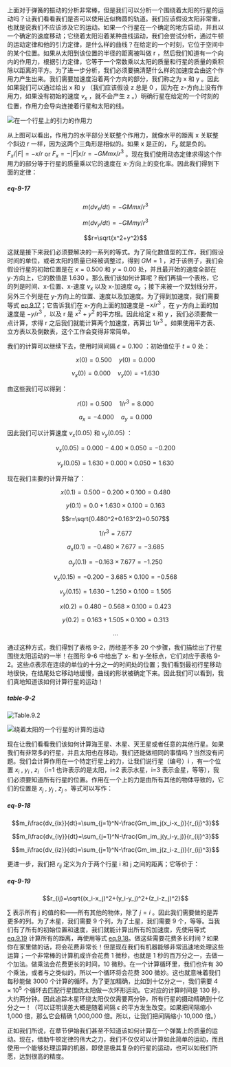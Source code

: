 上面对于弹簧的振动的分析非常棒，但是我们可以分析一个围绕着太阳的行星的运动吗？让我们看看我们是否可以使用近似椭圆的轨道。我们应该假设太阳非常重，也就是说我们不应该涉及它的运动。如果一个行星在一个确定的地方启动，并且以一个确定的速度移动；它绕着太阳沿着某种曲线运动，我们会尝试分析，通过牛顿的运动定律和他的引力定律，是什么样的曲线？在给定的一个时刻，它位于空间中的某个位置。如果从太阳到该位置的半径的距离被叫做 r ，然后我们知道有一个向内的作用力，根据引力定律，它等于一个常数乘以太阳的质量和行星的质量的乘积除以距离的平方。为了进一步分析，我们必须要搞清楚什么样的加速度会由这个作用力产生出来。我们需要加速度沿着两个方向的部分，我们称之为 x 和 y 。因此如果我们可以通过给出 x 和 y （我们应该假设 z 总是 0 ，因为在 z-方向上没有作用力，如果没有初始的速度 $v_x$ ，就不会产生 z 。）明确行星在给定的一个时刻的位置，作用力会导向连接着行星和太阳的线。

![在一个行星上的引力的作用力](/assets/volume-1/fig-9-5.png)

从上图可以看出，作用力的水平部分关联整个作用力，就像水平的距离 x 关联整个斜边 r 一样，因为这两个三角形是相似的。如果 x 是正的， $F_x$ 就是负的。 $F_x/\lvert F\rvert=-x/r$ or $F_x=-\lvert F\rvert x/r=-GMmx/r^3$ 。现在我们使用动态定律求得这个作用力的部分等于行星的质量乘以它的速度在 x-方向上的变化率。因此我们得到下面的定律：

##### eq-9-17

$$m(dv_x/dt)=-GMmx/r^3$$

$$m(dv_y/dt)=-GMmy/r^3$$

$$r=\sqrt{x^2+y^2}$$

这就是接下来我们必须要解决的一系列的等式。为了简化数值型的工作，我们假设时间的单位，或者太阳的质量已经被调整过，得到 $GM=1$ ，对于该例子，我们会假设行星的初始位置是在 $x=0.500$ 和 $y=0.00$ 处，并且最开始的速度全部在 y-方向上，它的数值是 1.630 。那么我们该如何计算呢？我们再搞一个表格，它的列是时间、x-位置、x-速度 $v_x$ 以及 x-加速度 $a_x$ ；接下来被一个双划线分开，另外三个列是在 y-方向上的位置、速度以及加速度。为了得到加速度，我们需要等式 [eq.9.17](/volume-1/9-newton's-laws-of-dynamics/9-7-planetary-motions.md#eq-9-17)；它告诉我们在 x-方向上面的加速度是 $-x/r^3$ ，在 y-方向上面的加速度是 $-y/r^3$ ，以及 r 是 $x^2+y^2$ 的平方根。因此给定 x 和 y ，我们必须要做一点计算，求得 r 之后我们就能计算两个加速度，再算出 $1/r^3$ 。如果使用平方表、立方表以及倒数表，这个工作会变得非常简单。

我们的计算可以继续下去，使用时间间隔 $\epsilon =0.100$ ：初始值位于 $t=0$ 处：

$$x(0)=0.500\quad y(0)=0.000$$

$$v_x(0)=0.000\quad v_y(0)=+1.630$$

由这些我们可以得到：

$$r(0)=0.500\quad 1/r^3=8.000$$

$$a_x=-4.000\quad a_y=0.000$$

因此我们可以计算速度 $v_x(0.05)$ 和 $v_y(0.05)$ ：

$$v_x(0.05)=0.000-4.00\times{0.050}=-0.200$$

$$v_y(0.05)=1.630+0.000\times{0.050}=1.630$$

现在我们主要的计算开始了：

$$x(0.1)=0.500-0.200\times{0.100}=0.480$$

$$y(0.1)=0.0+1.630\times{0.100}=0.163$$

$$r=\sqrt{0.480^2+0.163^2}=0.507$$

$$1/r^3=7.677$$

$$a_x(0.1)=-0.480\times{7.677}=-3.685$$

$$a_y(0.1)=-0.163\times{7.677}=-1.250$$

$$v_x(0.15)=-0.200-3.685\times{0.100}=-0.568$$

$$v_y(0.15)=1.630-1.250\times{0.100}=1.505$$

$$x(0.2)=0.480-0.568\times{0.100}=0.423$$

$$y(0.2)=0.163+1.505\times{0.100}=0.313$$

$$...$$

通过这种方式，我们得到了表格 9-2，历经差不多 20 个步骤，我们描绘出了行星围绕太阳运动的一半！在图形 9-6 中给出了 x- 和 y-坐标点，它们对应于表格 9-2。这些点表示在连续的单位的十分之一的时间处的位置；我们看到最初行星移动地很快，在结尾处它移动地缓慢，曲线的形状被确定下来。因此我们可以看到，我们真地知道该如何计算行星的运动！

##### table-9-2

![Table.9.2](/assets/volume-1/table-9-2.png)

![绕着太阳的一个行星的计算的运动](/assets/volume-1/fig-9-6.png)

现在让我们看看我们该如何计算海王星、木星、天王星或者任意的其他行星。如果我们有非常多的行星，并且太阳也在移动，我们还能做相同的事情吗？当然没有问题。我们会计算作用在一个特定行星上的力，让我们说行星（编号）i ，有一个位置 $x_i$ , $y_i$ , $z_i$ （i=1 也许表示的是太阳，i=2 表示水星，i=3 表示金星，等等），我们必须要知道所有行星的位置。作用在一个上的力是由所有其他的物体导致的，它们的位置是 $x_j$ , $y_j$ , $z_j$ 。等式可以写作：

##### eq-9-18

$$m_i\frac{dv_{ix}}{dt}=\sum_{j=1}^N-\frac{Gm_im_j(x_i-x_j)}{r_{ij}^3}$$

$$m_i\frac{dv_{iy}}{dt}=\sum_{j=1}^N-\frac{Gm_im_j(y_i-y_j)}{r_{ij}^3}$$

$$m_i\frac{dv_{iz}}{dt}=\sum_{j=1}^N-\frac{Gm_im_j(z_i-z_j)}{r_{ij}^3}$$

更进一步，我们把 $r_{ij}$ 定义为介于两个行星 i 和 j 之间的距离；它等价于：

##### eq-9-19

$$r_{ij}=\sqrt{(x_i-x_j)^2+(y_i-y_j)^2+(z_i-z_j)^2}$$

$\sum$ 表示所有 j 的值的和——所有其他的物体，除了 $j=i$ 。因此我们需要做的是弄更多的列。为了木星，我们需要 9 个列，为了土星，我们需要 9 个，等等。当我们有了所有的初始位置和速度，我们就能计算出所有的加速度，先使用等式 [eq.9.19](/volume-1/9-newton's-laws-of-dynamics/9-7-planetary-motions.md#eq-9-19) 计算所有的距离，再使用等式 [eq.9.18](/volume-1/9-newton's-laws-of-dynamics/9-7-planetary-motions.md#eq-9-18)。做这些需要花费多长时间？如果你在家里做的话，将会花费非常长！但是现在我们有机器能够非常迅速地处理这些运算；一个非常棒的计算机或许会花费 1 微秒，也就是 1 秒的百万分之一，去做一个加法。做乘法会花费更长的时间，10 微秒。在一个计算循环里，我们也许有 30 个乘法，或者与之类似的，所以一个循环将会花费 300 微妙。这也就意味着我们每秒能做 3000 个计算的循环。为了更加精确，比如到十亿分之一，我们需要 $4\times{10^5}$ 个循环去匹配行星围绕太阳做一次环形运动。它对应的计算时间是 130 秒，大约两分钟。因此追踪木星环绕太阳仅仅需要两分钟，所有行星的摄动精确到十亿分之一！（可以证明误差大概是随着间隔 $\epsilon$ 的平方发生改变。如果把间隔缩小 1,000 倍，那么它会精确 1,000,000 倍。所以，让我们把间隔缩小 10,000 倍。）

正如我们所说，在章节伊始我们甚至不知道该如何计算在一个弹簧上的质量的运动。现在，借助牛顿定律的伟大之力，我们不仅仅可以计算如此简单的运动，而且使用一个能够处理运算的机器，即使是极其复杂的行星的运动，也可以如我们所愿，达到很高的精度。